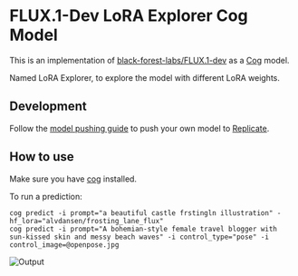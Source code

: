 # FLUX.1-Dev LoRA Explorer Cog Model

This is an implementation of [black-forest-labs/FLUX.1-dev](https://huggingface.co/black-forest-labs/FLUX.1-dev) as a [Cog](https://github.com/replicate/cog) model.

Named LoRA Explorer, to explore the model with different LoRA weights.

## Development

Follow the [model pushing guide](https://replicate.com/docs/guides/push-a-model) to push your own model to [Replicate](https://replicate.com).


## How to use

Make sure you have [cog](https://github.com/replicate/cog) installed.

To run a prediction:

    cog predict -i prompt="a beautiful castle frstingln illustration" -hf_lora="alvdansen/frosting_lane_flux"
    cog predict -i prompt="A bohemian-style female travel blogger with sun-kissed skin and messy beach waves" -i control_type="pose" -i control_image=@openpose.jpg

![Output](output.0.png)
